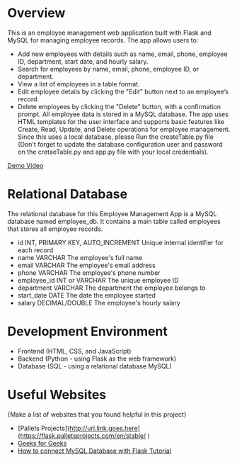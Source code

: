 # Overview

This is an employee management web application built with Flask and MySQL for managing employee records. The app allows users to:

- Add new employees with details such as name, email, phone, employee ID, department, start date, and hourly salary.
- Search for employees by name, email, phone, employee ID, or department.
- View a list of employees in a table format.
- Edit employee details by clicking the "Edit" button next to an employee’s record.
- Delete employees by clicking the "Delete" button, with a confirmation prompt.
All employee data is stored in a MySQL database. The app uses HTML templates for the user interface and supports basic features like Create, Read, Update, and Delete operations for employee management.
Since this uses a local database, please Run the createTable.py file (Don't forget to update the database configuration user and password on the cretaeTable.py and app.py file with your local credentials).

[Demo Video](https://youtu.be/O5D6bLyjQjw )

# Relational Database

The relational database for this Employee Management App is a MySQL database named employee_db. It contains a main table called employees that stores all employee records.

- id	INT, PRIMARY KEY, AUTO_INCREMENT	Unique internal identifier for each record
- name	VARCHAR	The employee's full name
- email	VARCHAR	The employee's email address
- phone	VARCHAR	The employee's phone number
- employee_id	INT or VARCHAR	The unique employee ID
- department	VARCHAR	The department the employee belongs to
- start_date	DATE	The date the employee started
- salary	DECIMAL/DOUBLE	The employee's hourly salary

# Development Environment

- Frontend (HTML, CSS, and JavaScript)
- Backend (Python - using Flask as the web framework)
- Database (SQL - using a relational database MySQL)

# Useful Websites

{Make a list of websites that you found helpful in this project}

- [Pallets Projects](http://url.link.goes.here](https://flask.palletsprojects.com/en/stable/ )
- [Geeks for Geeks](https://www.geeksforgeeks.org/python/flask-tutorial/)
- [How to connect MySQL Database with Flask Tutorial](https://www.youtube.com/watch?v=14HTiBQEQ9M)
